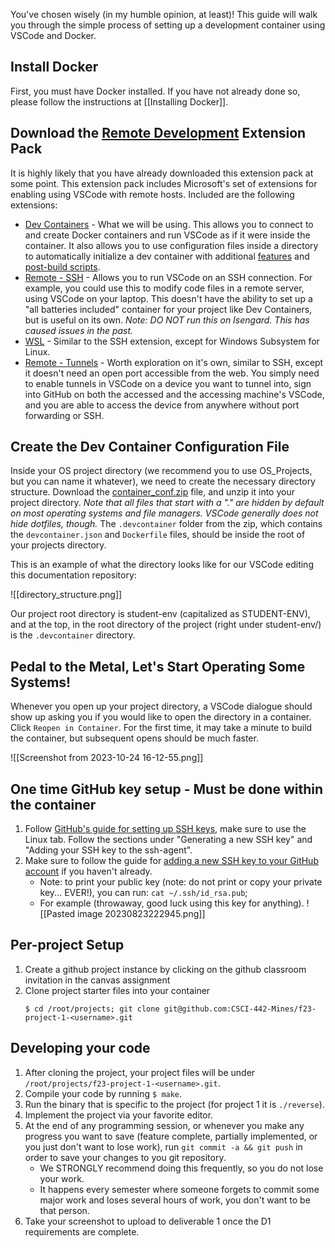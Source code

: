 You've chosen wisely (in my humble opinion, at least)! This guide will walk you through the simple process of setting up a development container using VSCode and Docker.
## Install Docker
First, you must have Docker installed. If you have not already done so, please follow the instructions at [[Installing Docker]].
## Download the [Remote Development](https://marketplace.visualstudio.com/items?itemName=ms-vscode-remote.vscode-remote-extensionpack) Extension Pack
It is highly likely that you have already downloaded this extension pack at some point. This extension pack includes Microsoft's set of extensions for enabling using VSCode with remote hosts. Included are the following extensions:
- [Dev Containers](https://marketplace.visualstudio.com/items?itemName=ms-vscode-remote.remote-ssh) - What we will be using. This allows you to connect to and create Docker containers and run VSCode as if it were inside the container. It also allows you to use configuration files inside a directory to automatically initialize a dev container with additional [features](https://code.visualstudio.com/blogs/2022/09/15/dev-container-features) and [post-build scripts](https://code.visualstudio.com/docs/devcontainers/create-dev-container#_rebuild).
- [Remote - SSH](https://marketplace.visualstudio.com/items?itemName=ms-vscode-remote.remote-ssh) - Allows you to run VSCode on an SSH connection. For example, you could use this to modify code files in a remote server, using VSCode on your laptop. This doesn't have the ability to set up a "all batteries included" container for your project like Dev Containers, but is useful on its own. *Note: DO NOT run this on Isengard. This has caused issues in the past.*
- [WSL](https://marketplace.visualstudio.com/items?itemName=ms-vscode-remote.remote-wsl) - Similar to the SSH extension, except for Windows Subsystem for Linux.
- [Remote - Tunnels](https://marketplace.visualstudio.com/items?itemName=ms-vscode.remote-server) - Worth exploration on it's own, similar to SSH, except it doesn't need an open port accessible from the web. You simply need to enable tunnels in VSCode on a device you want to tunnel into, sign into GitHub on both the accessed and the accessing machine's VSCode, and you are able to access the device from anywhere without port forwarding or SSH.

## Create the Dev Container Configuration File
Inside your OS project directory (we recommend you to use OS_Projects, but you can name it whatever), we need to create the necessary directory structure. Download the [container_conf.zip](https://github.com/CSCI-442-Mines/student-env/blob/main/container_conf.zip) file, and unzip it into your project directory. *Note that all files that start with a "." are hidden by default on most operating systems and file managers. VSCode generally does not hide dotfiles, though.* The `.devcontainer` folder from the zip, which contains the `devcontainer.json` and `Dockerfile` files, should be inside the root of your projects directory. 

This is an example of what the directory looks like for our VSCode editing this documentation repository:

![[directory_structure.png]]

Our project root directory is student-env (capitalized as STUDENT-ENV), and at the top, in the root directory of the project (right under student-env/) is the `.devcontainer` directory.
## Pedal to the Metal, Let's Start Operating Some Systems!
Whenever you open up your project directory, a VSCode dialogue should show up asking you if you would like to open the directory in a container. Click `Reopen in Container`. For the first time, it may take a minute to build the container, but subsequent opens should be much faster.

![[Screenshot from 2023-10-24 16-12-55.png]]
## One time  GitHub key setup - Must be done within the container
1. Follow [GitHub's guide for setting up SSH keys](https://docs.github.com/en/authentication/connecting-to-github-with-ssh/generating-a-new-ssh-key-and-adding-it-to-the-ssh-agent?platform=linux), make sure to use the Linux tab. Follow the sections under "Generating a new SSH key" and "Adding your SSH key to the ssh-agent".
2.  Make sure to follow the guide for [adding a new SSH key to your GitHub account](https://docs.github.com/en/authentication/connecting-to-github-with-ssh/adding-a-new-ssh-key-to-your-github-account) if you haven't already.
	* Note: to print your public key (note: do not print or copy your private key... EVER!), you can run: `cat ~/.ssh/id_rsa.pub`;
	* For example (throwaway, good luck using this key for anything).
		![[Pasted image 20230823222945.png]]


## Per-project Setup
1. Create a github project instance by clicking on the github classroom invitation in the canvas assignment 
2. Clone project starter files into your container
	```
	$ cd /root/projects; git clone git@github.com:CSCI-442-Mines/f23-project-1-<username>.git
	```

## Developing your code
1. After cloning the project, your project files will be under `/root/projects/f23-project-1-<username>.git`.
2. Compile your code by running `$ make`.
3. Run the binary that is specific to the project (for project 1 it is `./reverse`).
4. Implement the project via your favorite editor.
5. At the end of any programming session, or whenever you make any progress you want to save (feature complete, partially implemented, or you just don't want to lose work), run `git commit -a && git push` in order to save your changes to you git repository. 
	* We STRONGLY recommend doing this frequently, so you do not lose your work.
	* It happens every semester where someone forgets to commit some major work and loses several hours of work, you don't want to be that person.
6. Take your screenshot to upload to deliverable 1 once the D1 requirements are complete.